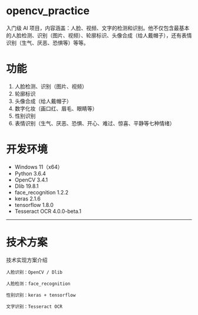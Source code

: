 # opencv_practice
入门级 AI 项目，内容涵盖：人脸、视频、文字的检测和识别。他不仅包含最基本的人脸检测、识别（图片、视频）、轮廓标识、头像合成（给人戴帽子），还有表情识别（生气、厌恶、恐惧等）等等。

# 功能 #

1. 人脸检测、识别（图片、视频）
2. 轮廓标识
3. 头像合成（给人戴帽子）
4. 数字化妆（画口红、眉毛、眼睛等）
5. 性别识别
6. 表情识别（生气、厌恶、恐惧、开心、难过、惊喜、平静等七种情绪）

# 开发环境 #

- Windows 11（x64）
- Python 3.6.4
- OpenCV 3.4.1
- Dlib 19.8.1
- face_recognition 1.2.2
- keras 2.1.6
- tensorflow 1.8.0
- Tesseract OCR 4.0.0-beta.1


----------

# 技术方案 #

技术实现方案介绍

	人脸识别：OpenCV / Dlib
	
	人脸检测：face_recognition
	
	性别识别：keras + tensorflow
	
	文字识别：Tesseract OCR
